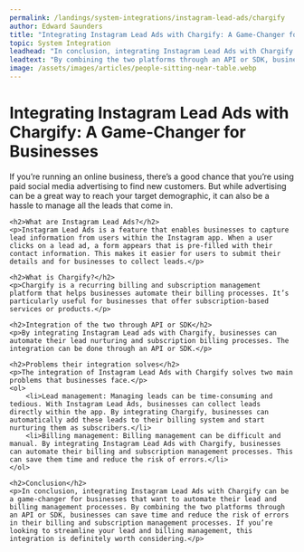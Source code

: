 ```yaml
---
permalink: /landings/system-integrations/instagram-lead-ads/chargify
author: Edward Saunders
title: "Integrating Instagram Lead Ads with Chargify: A Game-Changer for Businesses"
topic: System Integration
leadhead: "In conclusion, integrating Instagram Lead Ads with Chargify can be a game-changer for businesses that want to automate their lead and billing management processes"
leadtext: "By combining the two platforms through an API or SDK, businesses can save time and reduce the risk of errors in their billing and subscription management processes. If you’re looking to streamline your lead and billing management, this integration is definitely worth considering."
image: /assets/images/articles/people-sitting-near-table.webp
---
```

<div class="arttext">	<h1>Integrating Instagram Lead Ads with Chargify: A Game-Changer for Businesses</h1>
	<p>If you’re running an online business, there’s a good chance that you’re using paid social media advertising to find new customers. But while advertising can be a great way to reach your target demographic, it can also be a hassle to manage all the leads that come in.</p>

	<h2>What are Instagram Lead Ads?</h2>
	<p>Instagram Lead Ads is a feature that enables businesses to capture lead information from users within the Instagram app. When a user clicks on a lead ad, a form appears that is pre-filled with their contact information. This makes it easier for users to submit their details and for businesses to collect leads.</p>

	<h2>What is Chargify?</h2>
	<p>Chargify is a recurring billing and subscription management platform that helps businesses automate their billing processes. It’s particularly useful for businesses that offer subscription-based services or products.</p>

	<h2>Integration of the two through API or SDK</h2>
	<p>By integrating Instagram Lead ads with Chargify, businesses can automate their lead nurturing and subscription billing processes. The integration can be done through an API or SDK.</p>

	<h2>Problems their integration solves</h2>
	<p>The integration of Instagram Lead Ads with Chargify solves two main problems that businesses face.</p>
	<ol>
		<li>Lead management: Managing leads can be time-consuming and tedious. With Instagram Lead Ads, businesses can collect leads directly within the app. By integrating Chargify, businesses can automatically add these leads to their billing system and start nurturing them as subscribers.</li>
		<li>Billing management: Billing management can be difficult and manual. By integrating Instagram Lead Ads with Chargify, businesses can automate their billing and subscription management processes. This can save them time and reduce the risk of errors.</li>
	</ol>

	<h2>Conclusion</h2>
	<p>In conclusion, integrating Instagram Lead Ads with Chargify can be a game-changer for businesses that want to automate their lead and billing management processes. By combining the two platforms through an API or SDK, businesses can save time and reduce the risk of errors in their billing and subscription management processes. If you’re looking to streamline your lead and billing management, this integration is definitely worth considering.</p>
</div>